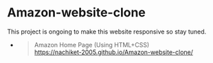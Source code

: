 ﻿# Amazon-website-clone

This project is ongoing to make this website responsive so stay tuned.
 
- > Amazon Home Page (Using HTML+CSS)<br>https://nachiket-2005.github.io/Amazon-website-clone/

